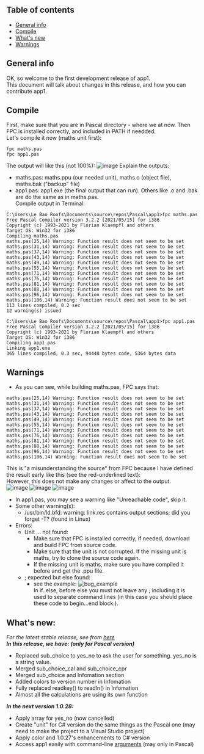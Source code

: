 ## Table of contents
* [General info](#general-info)
* [Compile](#compile)
* [What's new](#whats-new)
* [Warnings](#warnings)

## General info
OK, so welcome to the first development release of app1.<br> 
This document will talk about changes in this release, and how you can contribute app1.
	
## Compile
First, make sure that you are in Pascal directory - where we at now. Then FPC is installed correctly, and included in PATH if needded.<br>
Let's compile it now (maths unit first):
```
fpc maths.pas
fpc app1.pas
```
The output will like this (not 100%):
![image](https://user-images.githubusercontent.com/77564176/142795151-55a35239-1232-4794-adde-f0f86c5780b4.png)
Explain the outputs:<br>
  * maths.pas: maths.ppu (our needed unit), maths.o (object file), maths.bak ("backup" file)<br>
  * app1.pas: app1.exe (the final output that can run). Others like .o and .bak are do the same as in maths.pas.<br>
Compile output in Terminal:  
```
C:\Users\Le Bao Roofs\Documents\source\repos\Pascal\app1>fpc maths.pas
Free Pascal Compiler version 3.2.2 [2021/05/15] for i386
Copyright (c) 1993-2021 by Florian Klaempfl and others
Target OS: Win32 for i386
Compiling maths.pas
maths.pas(25,14) Warning: Function result does not seem to be set
maths.pas(31,14) Warning: Function result does not seem to be set
maths.pas(37,14) Warning: Function result does not seem to be set
maths.pas(43,14) Warning: Function result does not seem to be set
maths.pas(49,14) Warning: Function result does not seem to be set
maths.pas(55,14) Warning: Function result does not seem to be set
maths.pas(71,14) Warning: Function result does not seem to be set
maths.pas(76,14) Warning: Function result does not seem to be set
maths.pas(81,14) Warning: Function result does not seem to be set
maths.pas(88,14) Warning: Function result does not seem to be set
maths.pas(96,14) Warning: Function result does not seem to be set
maths.pas(106,14) Warning: Function result does not seem to be set
113 lines compiled, 0.2 sec
12 warning(s) issued

C:\Users\Le Bao Roofs\Documents\source\repos\Pascal\app1>fpc app1.pas
Free Pascal Compiler version 3.2.2 [2021/05/15] for i386
Copyright (c) 1993-2021 by Florian Klaempfl and others
Target OS: Win32 for i386
Compiling app1.pas
Linking app1.exe
365 lines compiled, 0.3 sec, 94448 bytes code, 5364 bytes data  
```

## Warnings 
* As you can see, while building maths.pas, FPC says that:
```
maths.pas(25,14) Warning: Function result does not seem to be set
maths.pas(31,14) Warning: Function result does not seem to be set
maths.pas(37,14) Warning: Function result does not seem to be set
maths.pas(43,14) Warning: Function result does not seem to be set
maths.pas(49,14) Warning: Function result does not seem to be set
maths.pas(55,14) Warning: Function result does not seem to be set
maths.pas(71,14) Warning: Function result does not seem to be set
maths.pas(76,14) Warning: Function result does not seem to be set
maths.pas(81,14) Warning: Function result does not seem to be set
maths.pas(88,14) Warning: Function result does not seem to be set
maths.pas(96,14) Warning: Function result does not seem to be set
maths.pas(106,14) Warning: Function result does not seem to be set
```
This is "a misunderstanding the source" from FPC because I have defined the result early like this (see the red-underlined text):<br>
However, this does not make any changes or affect to the output.<br>
![image](https://user-images.githubusercontent.com/77564176/142796571-8bb402df-9f64-4874-add6-669c15dd664a.png)
![image](https://user-images.githubusercontent.com/77564176/142796646-7c24fe1d-80a7-44f2-a84f-8cf326f4a6e3.png)
![image](https://user-images.githubusercontent.com/77564176/142796847-b20fbba9-3ff4-4278-8fc9-5d9a165741f0.png)
* In app1.pas, you may see a warning like "Unreachable code", skip it.
* Some other warning(s): 
  - /usr/bin/ld.bfd: warning: link.res contains output sections; did you forget -T? (found in Linux)
* Errors:
  - Unit ... not found: 
    - Make sure that FPC is installed correctly, if needed, download and build FPC from source code.
    - Make sure that the unit is not corrupted. If the missing unit is maths, try to clone the source code again.
    - If the missing unit is maths, make sure you have compiled it before and get the .ppu file.
  - ; expected but else found:
    - see the example:
      ![bug_example](https://user-images.githubusercontent.com/77564176/142801380-1e273b0c-54ea-4219-90a7-3077d3839f13.png)<br>
      In if..else, before else you must not leave any ; including it is used to separate command lines (in this case you should place these code to begin...end block.). 
## What's new:
*For the latest stable release, see from [here](https://github.com/lebao3105/app1cli/releases/)* <br>
***In this release, we have: (only for Pascal version)***
- Replaced sub_choice to yes_no to ask the user for something. yes_no is a string value.
- Merged sub_choice_cal and sub_choice_cpr 
- Merged sub_choice and Infomation section
- Added colors to version number in Infomation
- Fully replaced readkey() to readln() in Infomation
- Almost all the calculations are using its own function<br>
 
***In the next version 1.0.28:***
- Apply array for yes_no (now cancelled)
- Create "unit" for C# version do the same things as the Pascal one (may need to make the project to a Visual Studio project)
- Apply color and 1.0.27's enhancements to C# version
- Access app1 easily with command-line [arguments](https://stackoverflow.com/questions/25891529/command-line-args-in-pascal) (may only in Pascal)<br>
